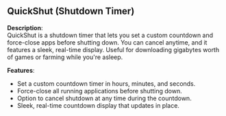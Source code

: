 **QuickShut (Shutdown Timer)**  
---
**Description**:  
QuickShut is a shutdown timer that lets you set a custom countdown and force-close apps before shutting down. You can cancel anytime, and it features a sleek, real-time display. Useful for downloading gigabytes worth of games or farming while you're asleep.

**Features**:
- Set a custom countdown timer in hours, minutes, and seconds.
- Force-close all running applications before shutting down.
- Option to cancel shutdown at any time during the countdown.
- Sleek, real-time countdown display that updates in place.
